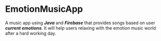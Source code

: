 # EmotionMusicApp
A music app using _**Java**_ and _**Firebase**_ that provides songs based on user _**current emotions**_. It will help users relaxing with the emotion music world after a hard working day.
